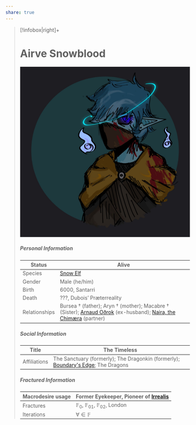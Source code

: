 ```yaml
---
share: true
---
```

> [!infobox|right]+ 
> <h1>Airve Snowblood</h1> 
> 
> ![200](./Airve_Spooky_Floxbane.jpg)
>  
> <h5>Personal Information</h5>
> 
> | Status |  Alive |
> | ---- | ---- |
> | Species | [Snow Elf](Snow%20Elves.md) |
> | Gender | Male (he/him) |
> | Birth | 6000, Santarri |
> | Death | ???, Dubois’ Præterreality |
> | Relationships | Bursea † (father); Aryn † (mother); Macabre † (Sister); [Arnaud Oðrok](Arnaud%20O%C3%B0rok.md) (ex-husband); [Naira, the Chimæra](Naira,%20the%20Chim%C3%A6ra.md) (partner) |
> 
> <h5> Social Information </h5>
> 
> | Title | The Timeless |
> | ---- | ---- |
> | Affiliations | The Sanctuary (formerly); The Dragonkin (formerly); [Boundary's Edge](Boundary's%20Edge.md); The Dragons |
> 
> <h5> Fractured Information </h5>
> 
> | Macrodesire usage | Former Eyekeeper, Pioneer of [Irrealis](Irrealis.md) |
> | ---- | ---- |
> | Fractures | $\mathbb{F}_{0}$, $\mathbb{F}_{01}$, $\mathbb{F}_{02}$, London |
> | Iterations | $\forall \in \mathbb{F}$ |

